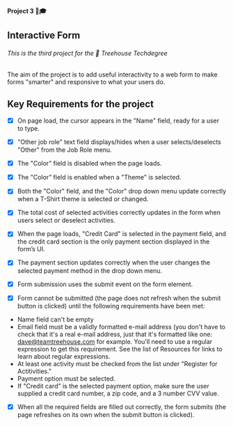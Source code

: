 
#### Project 3 📒🎓

## Interactive Form

###### This is the third project for the 🏡 Treehouse Techdegree

The aim of the project is to add useful interactivity to a web form to make forms "smarter" and responsive to what your users do.

## Key Requirements for the project

- [X] On page load, the cursor appears in the "Name" field, ready for a user to type.

- [X] "Other job role" text field displays/hides when a user selects/deselects "Other" from the Job Role menu.

- [X] The "Color" field is disabled when the page loads.

- [X] The "Color" field is enabled when a "Theme" is selected.

- [X] Both the "Color" field, and the "Color" drop down menu update correctly when a T-Shirt theme is selected or changed.

- [X] The total cost of selected activities correctly updates in the form when users select or deselect activities.

- [X] When the page loads, "Credit Card" is selected in the payment field, and the credit card section is the only payment section displayed in the form’s UI.

- [X] The payment section updates correctly when the user changes the selected payment method in the drop down menu.

- [X] Form submission uses the submit event on the form element.

- [X] Form cannot be submitted (the page does not refresh when the submit button is clicked) until the following requirements have been met:
- Name field can't be empty
- Email field must be a validly formatted e-mail address (you don't have to check that it's a real e-mail address, just that it's formatted like one: dave@teamtreehouse.com for example. You'll need to use a regular expression to get this requirement. See the list of Resources for links to learn about regular expressions.
- At least one activity must be checked from the list under "Register for Actitivities."
- Payment option must be selected.
- If "Credit card" is the selected payment option, make sure the user supplied a credit card number, a zip code, and a 3 number CVV value.

- [X] When all the required fields are filled out correctly, the form submits (the page refreshes on its own when the submit button is clicked).
